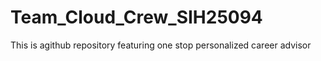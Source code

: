 # Team_Cloud_Crew_SIH25094
This is agithub repository featuring one stop personalized career advisor
